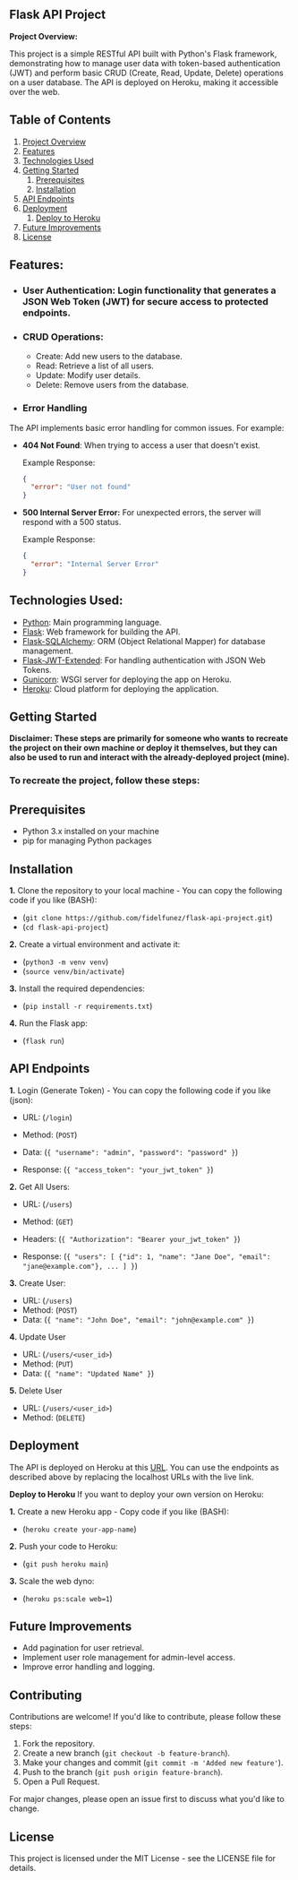 ## Flask API Project

**Project Overview:**
<a name="project-overview"></a>

This project is a simple RESTful API built with Python's Flask framework, demonstrating how to manage user data with token-based authentication (JWT) and perform basic CRUD (Create, Read, Update, Delete) operations on a user database. The API is deployed on Heroku, making it accessible over the web.

## Table of Contents

1. [Project Overview](#project-overview)
2. [Features](#features)
3. [Technologies Used](#technologies-used)
4. [Getting Started](#getting-started)
   1. [Prerequisites](#prerequisites)
   2. [Installation](#installation)
5. [API Endpoints](#api-endpoints)
6. [Deployment](#deployment)
   1. [Deploy to Heroku](#deploy-to-heroku)
7. [Future Improvements](#future-improvements)
8. [License](#license)

## Features:
<a name="features"></a>

- ### User Authentication: Login functionality that generates a JSON Web Token (JWT) for secure access to protected endpoints.
- ### CRUD Operations:
  - Create: Add new users to the database.
  - Read: Retrieve a list of all users.
  - Update: Modify user details.
  - Delete: Remove users from the database.
  
- ### Error Handling

The API implements basic error handling for common issues. For example:

- **404 Not Found**: When trying to access a user that doesn't exist.
  
  Example Response:
  ```json
  {
    "error": "User not found"
  }

- **500 Internal Server Error:** For unexpected errors, the server will respond with a 500 status.

  Example Response:
  ```json
  {
    "error": "Internal Server Error"
  }

## Technologies Used:
<a name="technologies-used"></a>
- [Python](https://www.python.org/): Main programming language.
- [Flask](https://flask.palletsprojects.com/): Web framework for building the API.
- [Flask-SQLAlchemy](https://flask-sqlalchemy.palletsprojects.com/): ORM (Object Relational Mapper) for database management.
- [Flask-JWT-Extended](https://flask-jwt-extended.readthedocs.io/): For handling authentication with JSON Web Tokens.
- [Gunicorn](https://gunicorn.org/): WSGI server for deploying the app on Heroku.
- [Heroku](https://www.heroku.com/): Cloud platform for deploying the application.

## Getting Started
<a name="getting-started"></a>
**Disclaimer: These steps are primarily for someone who wants to recreate the project on their own machine or deploy it themselves, but they can also be used to run and interact with the already-deployed project (mine).** 

### To recreate the project, follow these steps:

## Prerequisites
<a name="prerequisites"></a>
- Python 3.x installed on your machine
- pip for managing Python packages

## Installation
<a name="instalation"></a>
**1.** Clone the repository to your local machine -
You can copy the following code if you like (BASH):
- (`git clone https://github.com/fidelfunez/flask-api-project.git`)
- (`cd flask-api-project`)

**2.** Create a virtual environment and activate it:
- (`python3 -m venv venv`)
- (`source venv/bin/activate`)

**3.** Install the required dependencies:
- (`pip install -r requirements.txt`)

**4.** Run the Flask app:
- (`flask run`)

## API Endpoints
<a name="api-endpoints"></a>
**1.** Login (Generate Token) - You can copy the following code if you like (json):
- URL: (`/login`)
- Method: (`POST`)
- Data:
(`{
    "username": "admin",
    "password": "password"
  }`)
  
- Response:
(`{
  "access_token": "your_jwt_token"
}`)

**2.** Get All Users:
- URL: (`/users`)
- Method: (`GET`)
- Headers:
(`{
  "Authorization": "Bearer your_jwt_token"
}`)

- Response:
(`{
  "users": [
    {"id": 1, "name": "Jane Doe", "email": "jane@example.com"},
    ...
  ]
}`)

**3.** Create User:
- URL: (`/users`)
- Method: (`POST`)
- Data:
(`{
  "name": "John Doe",
  "email": "john@example.com"
}`)

**4.** Update User
- URL: (`/users/<user_id>`)
- Method: (`PUT`)
- Data:
(`{
  "name": "Updated Name"
}`)

**5.** Delete User
- URL: (`/users/<user_id>`)
- Method: (`DELETE`)

## Deployment
<a name="deployment"></a>
The API is deployed on Heroku at this [URL](https://flask-api-project-eff327bad6ee.herokuapp.com/). You can use the endpoints as described above by replacing the localhost URLs with the live link.

**Deploy to Heroku**
<a name="deploy-to-heroku"></a>
If you want to deploy your own version on Heroku:

**1.** Create a new Heroku app -
Copy code if you like (BASH):
- (`heroku create your-app-name`)

**2.** Push your code to Heroku:
- (`git push heroku main`)

**3.** Scale the web dyno:
- (`heroku ps:scale web=1`)
  
## Future Improvements
<a name="future-improvements"></a>
- Add pagination for user retrieval.
- Implement user role management for admin-level access.
- Improve error handling and logging.

## Contributing

Contributions are welcome! If you'd like to contribute, please follow these steps:

1. Fork the repository.
2. Create a new branch (`git checkout -b feature-branch`).
3. Make your changes and commit (`git commit -m 'Added new feature'`).
4. Push to the branch (`git push origin feature-branch`).
5. Open a Pull Request.

For major changes, please open an issue first to discuss what you'd like to change.

## License
<a name="license"></a>
This project is licensed under the MIT License - see the LICENSE file for details.
